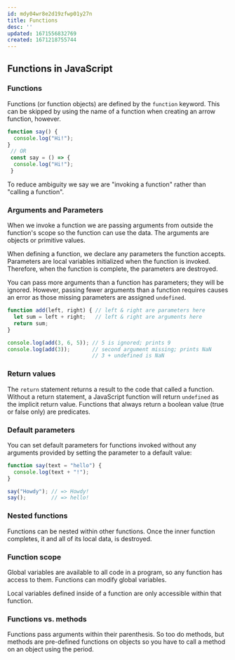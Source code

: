 ```yaml
---
id: mdy04wr8e2d19zfwp01y27n
title: Functions
desc: ''
updated: 1671556832769
created: 1671218755744
---
```

## Functions in JavaScript

### Functions
Functions (or function objects) are defined by the ```function``` keyword. This can be skipped by using the name of a function when creating an arrow function, however.

```js
function say() {
  console.log("Hi!");
}
 // OR
 const say = () => {
  console.log("Hi!");
 }
 ```

To reduce ambiguity we say we are "invoking a function" rather than "calling a function".

### Arguments and Parameters
When we invoke a function we are passing arguments from outside the function's scope so the function can use the data. The arguments are objects or primitive values.

When defining a function, we declare any parameters the function accepts. Parameters are local variables initialized when the function is invoked. Therefore, when the function is complete, the parameters are destroyed.

You can pass more arguments than a function has parameters; they will be ignored. However, passing fewer arguments than a function requires causes an error as those missing parameters are assigned ```undefined```.

```js
function add(left, right) { // left & right are parameters here
  let sum = left + right;   // left & right are arguments here
  return sum;
}

console.log(add(3, 6, 5)); // 5 is ignored; prints 9
console.log(add(3));       // second argument missing; prints NaN
                           // 3 + undefined is NaN
```

### Return values
The ```return``` statement returns a result to the code that called a function.
Without a return statement, a JavaScript function will return ```undefined``` as the implicit return value.
Functions that always return a boolean value (true or false only) are predicates.

### Default parameters
You can set default parameters for functions invoked without any arguments provided by setting the parameter to a default value:
```js
function say(text = "hello") {
  console.log(text + "!");
}

say("Howdy"); // => Howdy!
say();        // => hello!
```

### Nested functions
Functions can be nested within other functions. Once the inner function completes, it and all of its local data, is destroyed.

### Function scope
Global variables are available to all code in a program, so any function has access to them. Functions can modify global variables.

Local variables defined inside of a function are only accessible within that function.

### Functions vs. methods
Functions pass arguments within their parenthesis. So too do methods, but methods are pre-defined functions on objects so you have to call a method on an object using the period.

